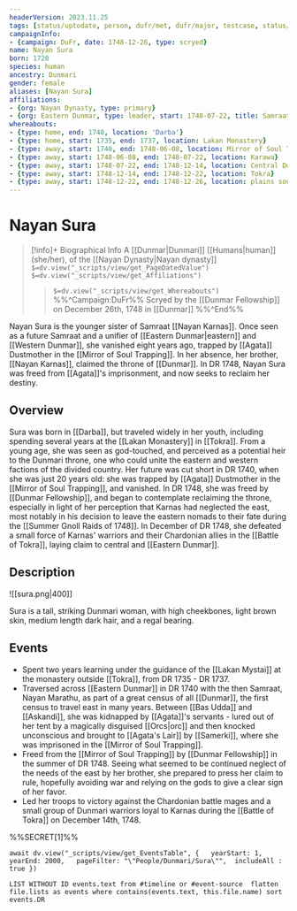 ```yaml
---
headerVersion: 2023.11.25
tags: [status/uptodate, person, dufr/met, dufr/major, testcase, status/unknown]
campaignInfo:
- {campaign: DuFr, date: 1748-12-26, type: scryed}
name: Nayan Sura
born: 1720
species: human
ancestry: Dunmari
gender: female
aliases: [Nayan Sura]
affiliations: 
- {org: Nayan Dynasty, type: primary}
- {org: Eastern Dunmar, type: leader, start: 1748-07-22, title: Samraat }
whereabouts:
- {type: home, end: 1740, location: 'Darba'}
- {type: home, start: 1735, end: 1737, location: Lakan Monastery}
- {type: away, start: 1740, end: 1748-06-08, location: Mirror of Soul Trapping}
- {type: away, start: 1748-06-08, end: 1748-07-22, location: Karawa}
- {type: away, start: 1748-07-22, end: 1748-12-14, location: Central Dunmar}
- {type: away, start: 1748-12-14, end: 1748-12-22, location: Tokra}
- {type: away, start: 1748-12-22, end: 1748-12-26, location: plains south of Tokra}
---
```

# Nayan Sura
>[!info]+ Biographical Info
> A [[Dunmar|Dunmari]] [[Humans|human]] (she/her), of the [[Nayan Dynasty|Nayan dynasty]]
> `$=dv.view("_scripts/view/get_PageDatedValue")`
> `$=dv.view("_scripts/view/get_Affiliations")`
>> `$=dv.view("_scripts/view/get_Whereabouts")`
>> %%^Campaign:DuFr%% Scryed by the [[Dunmar Fellowship]] on December 26th, 1748 in [[Dunmar]] %%^End%%

Nayan Sura is the younger sister of Samraat [[Nayan Karnas]]. Once seen as a future Samraat and a unifier of [[Eastern Dunmar|eastern]] and [[Western Dunmar]], she vanished eight years ago, trapped by [[Agata]] Dustmother in the [[Mirror of Soul Trapping]]. In her absence, her brother, [[Nayan Karnas]], claimed the throne of [[Dunmar]]. In DR 1748, Nayan Sura was freed from [[Agata]]'s imprisonment, and now seeks to reclaim her destiny. 
## Overview

Sura was born in [[Darba]], but traveled widely in her youth, including spending several years at the [[Lakan Monastery]] in [[Tokra]]. From a young age, she was seen as god-touched, and perceived as a potential heir to the Dunmari throne, one who could unite the eastern and western factions of the divided country. Her future was cut short in DR 1740, when she was just 20 years old: she was trapped by [[Agata]] Dustmother in the [[Mirror of Soul Trapping]], and vanished. In DR 1748, she was freed by [[Dunmar Fellowship]], and began to contemplate reclaiming the throne, especially in light of her perception that Karnas had neglected the east, most notably in his decision to leave the eastern nomads to their fate during the [[Summer Gnoll Raids of 1748]]. In December of DR 1748, she defeated a small force of Karnas' warriors and their Chardonian allies in the [[Battle of Tokra]], laying claim to central and [[Eastern Dunmar]]. 
## Description

![[sura.png|400]]

Sura is a tall, striking Dunmari woman, with high cheekbones, light brown skin, medium length dark hair, and a regal bearing. 
## Events

- Spent two years learning under the guidance of the [[Lakan Mystai]] at the monastery outside [[Tokra]], from DR 1735 - DR 1737. 
- Traversed across [[Eastern Dunmar]] in DR 1740 with the then Samraat, Nayan Marathu, as part of a great census of all [[Dunmar]], the first census to travel east in many years. Between [[Bas Udda]] and [[Askandi]], she was kidnapped by [[Agata]]'s servants - lured out of her tent by a magically disguised [[Orcs|orc]] and then knocked unconscious and brought to [[Agata's Lair]] by [[Samerki]], where she was imprisoned in the [[Mirror of Soul Trapping]]. 
- Freed from the [[Mirror of Soul Trapping]] by [[Dunmar Fellowship]] in the summer of DR 1748. Seeing what seemed to be continued neglect of the needs of the east by her brother, she prepared to press her claim to rule, hopefully avoiding war and relying on the gods to give a clear sign of her favor. 
- Led her troops to victory against the Chardonian battle mages and a small group of Dunmari warriors loyal to Karnas during the [[Battle of Tokra]] on December 14th, 1748. 

%%SECRET[1]%%


```dataviewjs
await dv.view("_scripts/view/get_EventsTable", {   yearStart: 1,   yearEnd: 2000,   pageFilter: "\"People/Dunmari/Sura\"",  includeAll : true })
 ```

```dataview
LIST WITHOUT ID events.text from #timeline or #event-source  flatten file.lists as events where contains(events.text, this.file.name) sort events.DR
```

